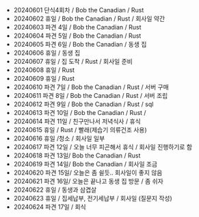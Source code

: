 - 20240601 단식4회차 / Bob the Canadian / Rust
- 20240602 휴일 / Bob the Canadian / Rust / 회사일 약간
- 20240603 파견 4일 / Bob the Canadian / Rust
- 20240604 파견 5일 / Bob the Canadian / Rust
- 20240605 파견 6일 / Bob the Canadian / 동생 집
- 20240606 휴일 / 동생 집
- 20240607 휴일 / 집 도착 / Rust / 회사일 준비
- 20240608 휴일 / Rust
- 20240609 휴일 / Rust
- 20240610 파견 7일 / Bob the Canadian / Rust / 서버 구매
- 20240611 파견 8일 / Bob the Canadian / Rust / 서버 조립
- 20240612 파견 9일 / Bob the Canadian / Rust / sql
- 20240613 파견 10일 / Bob the Canadian / Rust /
- 20240614 파견 11일 / 친구만나서 저녁식사 / 휴식
- 20240615 휴일 / Rust / 빨래(제습기 의류건조 사용)
- 20240616 휴일 /청소 / 회사일 일부
- 20240617 파견 12일 / 오늘 너무 피곤해서 휴식 / 회사일 진행하기로 함
- 20240618 파견 13일/ Bob the Canadian / Rust
- 20240619 파견 14일/ Bob the Canadian / 회사일 조금
- 20240620 파견 15일/ 오늘은 좀 쉴듯.. 회사일이 좋지 않음
- 20240621 파견 16일/ 오늘은 끝나고 동생 집 방문 / 좀 쉬자
- 20240622 휴일 / 동생과 삼겹살
- 20240623 휴일 / 집세납부, 전기세납부 / 회사일 (질문지 작성)
- 20240624 파견 17일 / 회식
